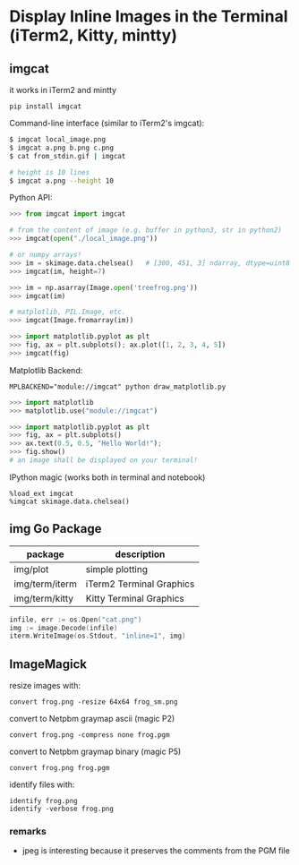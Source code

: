 # Display Inline Images in the Terminal (iTerm2, Kitty, mintty)

## imgcat
it works in iTerm2 and mintty
```
pip install imgcat
```

Command-line interface (similar to iTerm2's imgcat):
``` sh
$ imgcat local_image.png
$ imgcat a.png b.png c.png
$ cat from_stdin.gif | imgcat

# height is 10 lines
$ imgcat a.png --height 10
```

Python API:
``` python
>>> from imgcat import imgcat

# from the content of image (e.g. buffer in python3, str in python2)
>>> imgcat(open("./local_image.png"))

# or numpy arrays!
>>> im = skimage.data.chelsea()   # [300, 451, 3] ndarray, dtype=uint8
>>> imgcat(im, height=7)

>>> im = np.asarray(Image.open('treefrog.png'))
>>> imgcat(im)

# matplotlib, PIL.Image, etc.
>>> imgcat(Image.fromarray(im))

>>> import matplotlib.pyplot as plt
>>> fig, ax = plt.subplots(); ax.plot([1, 2, 3, 4, 5])
>>> imgcat(fig)
```

Matplotlib Backend:
```
MPLBACKEND="module://imgcat" python draw_matplotlib.py
```

``` python
>>> import matplotlib
>>> matplotlib.use("module://imgcat")

>>> import matplotlib.pyplot as plt
>>> fig, ax = plt.subplots()
>>> ax.text(0.5, 0.5, "Hello World!");
>>> fig.show()
# an image shall be displayed on your terminal!
```

IPython magic (works both in terminal and notebook)
```
%load_ext imgcat
%imgcat skimage.data.chelsea()
```

## img Go Package
package        | description
---------------|-------------------------
img/plot       | simple plotting
img/term/iterm | iTerm2 Terminal Graphics
img/term/kitty | Kitty Terminal Graphics

```go
infile, err := os.Open("cat.png")
img := image.Decode(infile)
iterm.WriteImage(os.Stdout, "inline=1", img)
```

## ImageMagick
resize images with:
```
convert frog.png -resize 64x64 frog_sm.png
```

convert to Netpbm graymap ascii (magic P2)
```
convert frog.png -compress none frog.pgm
```

convert to Netpbm graymap binary (magic P5)
```
convert frog.png frog.pgm
```

identify files with:
```
identify frog.png
identify -verbose frog.png
```

### remarks
- jpeg is interesting because it preserves the comments from the PGM file

